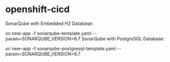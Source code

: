 # openshift-cicd
SonarQube with Embedded H2 Database:

oc new-app -f sonarqube-template.yaml --param=SONARQUBE_VERSION=6.7
SonarQube with PostgreSQL Database:

oc new-app -f sonarqube-postgresql-template.yaml --param=SONARQUBE_VERSION=6.7
